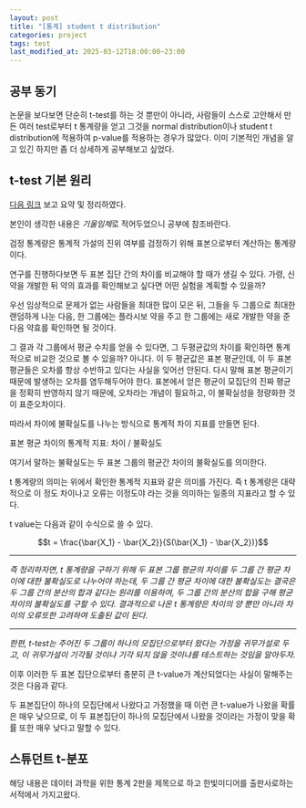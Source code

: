 ```yaml
---
layout: post
title: "[통계] student t distribution"
categories: project
tags: test
last_modified_at: 2025-03-12T18:00:00~23:00
---  
```



<script type="text/javascript" async
        src="https://cdnjs.cloudflare.com/ajax/libs/mathjax/2.7.5/latest.js?config=TeX-MML-AM_CHTML">
</script>

<script type="text/x-mathjax-config">
    MathJax.Hub.Config({
        extensions: ["tex2jax.js"],
        jax: ["input/Tex", "ourput/HTML-CSS"],
        tex2jax: {
            inlineMath: [ ['$', '$'], ["\\(", "\\)"] ],
            displayMath: [ ['$$', '$$'], ["\\[", "\\]"] ],
            processEscapes: true
        },
        "HTML-CSS": { availableFonts: ["TeX"] }
    });
</script>


## 공부 동기   
논문을 보다보면 단순히 t-test를 하는 것 뿐만이 아니라, 사람들이 스스로 고안해서 만든 여러 test로부터 t 통계량을 얻고 그것을 normal distribution이나 student t distribution에 적용하여 p-value를 적용하는 경우가 많았다. 이미 기본적인 개념을 알고 있긴 하지만 좀 더 상세하게 공부해보고 싶었다.   

## t-test 기본 원리  

[다음 링크](https://angeloyeo.github.io/2020/02/13/Students_t_test.html) 보고 요약 및 정리하였다.  

본인이 생각한 내용은 *기울임체*로 적어두었으니 공부에 참조바란다.  

검정 통계량은 통계적 가설의 진위 여부를 검정하기 위해 표본으로부터 계산하는 통계량이다.  

연구를 진행하다보면 두 표본 집단 간의 차이를 비교해야 할 때가 생길 수 있다. 가령, 신약을 개발한 뒤 약의 효과를 확인해보고 싶다면 어떤 실험을 계획할 수 있을까?  

우선 임상적으로 문제가 없는 사람들을 최대한 많이 모은 뒤, 그들을 두 그룹으로 최대한 랜덤하게 나눈 다음, 한 그룹에는 플라시보 약을 주고 한 그룹에는 새로 개발한 약을 준 다음 약효를 확인하면 될 것이다.  

그 결과 각 그룹에서 평균 수치를 얻을 수 있다면, 그 두평균값의 차이를 확인하면 통계적으로 비교한 것으로 볼 수 있을까? 아니다. 이 두 평균값은 표본 평균인데, 이 두 표본 평균들은 오차를 항상 수반하고 있다는 사실을 잊어선 안된다. 다시 말해 표본 평균이기 때문에 발생하는 오차를 염두해두어야 한다. 표본에서 얻은 평균이 모집단의 진짜 평균을 정확히 반영하지 않기 때문에, 오차라는 개념이 필요하고, 이 불확실성을 정량화한 것이 표준오차이다.   

따라서 차이에 불확실도를 나누는 방식으로 통계적 차이 지표를 만들면 된다.  

표본 평균 차이의 통계적 지표: 차이 / 불확실도  

여기서 말하는 불확실도는 두 표본 그룹의 평균간 차이의 불확실도를 의미한다.  

t 통계량의 의미는 위에서 확인한 통계적 지표와 같은 의미를 가진다. 즉 t 통계량은 대략적으로 이 정도 차이나고 오류는 이정도야 라는 것을 의미하는 일종의 지표라고 할 수 있다.  

t value는 다음과 같이 수식으로 쓸 수 있다.  

$$t = \frac{\bar{X_1} - \bar{X_2}}{S(\bar{X_1} - \bar{X_2})}$$

---  

*즉 정리하자면, t 통계량을 구하기 위해 두 표본 그룹 평균의 차이를 두 그룹 간 평균 차이에 대한 불확실도로 나누어야 하는데, 두 그룹 간 평균 차이에 대한 불확실도는 결국은 두 그룹 간의 분산의 합과 같다는 원리를 이용하여, 두 그룹 간의 분산의 합을 구해 평균 차이의 불확실도를 구할 수 있다. 결과적으로 나온 t 통계량은 차이의 양 뿐만 아니라 차이의 오류또한 고려하여 도출된 값이 된다.*   

---   

*한편, t-test는 주어진 두 그룹이 하나의 모집단으로부터 왔다는 가정을 귀무가설로 두고, 이 귀무가설이 기각될 것이냐 기각 되지 않을 것이냐를 테스트하는 것임을 알아두자.*  

이후 이러한 두 표본 집단으로부터 충분히 큰 t-value가 계산되었다는 사실이 말해주는 것은 다음과 같다.   

두 표본집단이 하나의 모집단에서 나왔다고 가정했을 때 이런 큰 t-value가 나왔을 확률은 매우 낮으므로, 이 두 표본집단이 하나의 모집단에서 나왔을 것이라는 가정이 맞을 확률 또한 매우 낮다고 말할 수 있다.  


## 스튜던트 t-분포  

해당 내용은 데이터 과학을 위한 통계 2판을 제목으로 하고 한빛미디어를 출판사로하는 서적에서 가지고왔다.  



